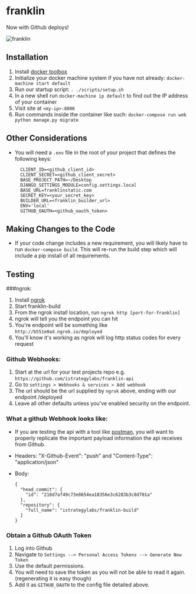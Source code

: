 # franklin

Now with Github deploys!

![franklin](http://www.brand-licensing.com/DBImages/lizenzen/franklin-logo.jpg)

## Installation

1. Install [docker toolbox](https://www.docker.com/toolbox)
1. Initialize your docker machine system if you have not already: `docker-machine start default`
1. Run our startup script: `. ./scripts/setup.sh`
1. In a new shell run `docker-machine ip default` to find out the IP address of your container
1. Visit site at `<my-ip>:8000`
1. Run commands inside the container like such: `docker-compose run web python manage.py migrate`

## Other Considerations

- You will need a `.env` file in the root of your project that defines the following keys:


    ```
      CLIENT_ID=<github_client_id>
      CLIENT_SECRET=<github_client_secret>
      BASE_PROJECT_PATH=~/Desktop
      DJANGO_SETTINGS_MODULE=config.settings.local
      BASE_URL=franklinstatic.com
      SECRET_KEY=<your_secret_key>
      BUILDER_URL=<franklin_builder_url>
      ENV='local'
      GITHUB_OAUTH=<github_oauth_token>
    ```

## Making Changes to the Code

- If your code change includes a new requirement, you will likely have to run `docker-compose build`. This will re-run the build step which will include a pip install of all requirements.

## Testing

###ngrok: 

1. Install [ngrok](https://ngrok.com/)
1. Start franklin-build
1. From the ngrok install location, run `ngrok http [port-for-franklin]`
1. ngrok will tell you the endpoint you can hit
1. You're endpoint will be something like `http://b551e0ad.ngrok.io/deployed`
1. You'll know it's working as ngrok will log http status codes for every request

### Github Webhooks: 
1. Start at the url for your test projects repo e.g. `https://github.com/istrategylabs/franklin-api`
1. Go to `settings > Webhooks & services > Add webhook`
1. The url should be the url supplied by `ngrok` above, ending with our endpoint /deployed
1. Leave all other defaults unless you've enabled security on the endpoint.

### What a github Webhook looks like:
- If you are testing the api with a tool like [postman](https://www.getpostman.com/), you will want to properly replicate the important payload information the api receives from Github.
- Headers: "X-Github-Event": "push" and "Content-Type": "application/json"
- Body: 

  ```
  {
    "head_commit": {
      "id": "218d7af49c73e8654ea18356e3c6283b3c8d701a"
    },
    "repository": {
      "full_name": "istrategylabs/franklin-build"
    }
  }
  ```

### Obtain a Github OAuth Token
1. Log into Github
1. Navigate to `Settings --> Personal Access Tokens --> Generate New Token`
1. Use the default permissions.
1. You will need to save the token as you will not be able to read it again. (regenerating it is easy though)
1. Add it as `GITHUB_OAUTH` to the config file detailed above.
